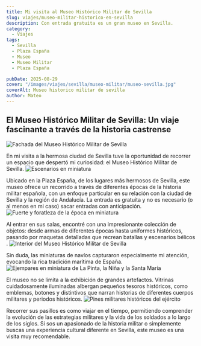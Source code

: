 ```yaml
---
title: Mi visita al Museo Histórico Militar de Sevilla
slug: viajes/museo-militar-historico-en-sevilla
description: Con entrada gratuita es un gran museo en Sevilla.
category:
  - Viajes
tags:
  - Sevilla 
  - Plaza España
  - Museo
  - Museo Militar
  - Plaza España

pubDate: 2025-08-29
cover: "/images/viajes/sevilla/museo-militar/museo-sevilla.jpg"
coverAlt: Museo historico militar de sevilla
author: Mateo 
---
```


## El Museo Histórico Militar de Sevilla: Un viaje fascinante a través de la historia castrense

<img src="/images/viajes/sevilla/museo-militar/8.jpg" alt="Fachada del Museo Histórico Militar de Sevilla">

En mi visita a la hermosa ciudad de Sevilla tuve la oportunidad de recorrer un espacio que despertó mi curiosidad: el Museo Histórico Militar de Sevilla.
<img src="/images/viajes/sevilla/museo-militar/1.jpg" alt="Escenarios en miniatura">

Ubicado en la Plaza España, de los lugares más hermosos de Sevilla, este museo ofrece un recorrido a través de diferentes épocas de la historia militar española, con un enfoque particular en su relación con la ciudad de Sevilla y la región de Andalucía. La entrada es gratuita y no es necesario (o al menos en mi caso) sacar entradas con anticipación.
<img src="/images/viajes/sevilla/museo-militar/10.jpg" alt="Fuerte y foratleza de la época en miniatura">

Al entrar en sus salas, encontré con una impresionante colección de objetos: desde armas de diferentes épocas hasta uniformes históricos, pasando por maquetas detalladas que recrean batallas y escenarios bélicos . 
<img src="/images/viajes/sevilla/museo-militar/2.jpg" alt="Interior del Museo Histórico Militar de Sevilla">


Sin duda, las miniaturas de navíos capturaron especialmente mi atención, evocando la rica tradición marítima de España.
<img src="/images/viajes/sevilla/museo-militar/4.jpg" alt="Ejempares en miniatura de La Pinta, la Niña y la Santa María">

El museo no se limita a la exhibición de grandes artefactos. Vitrinas cuidadosamente iluminadas albergan pequeños tesoros históricos, como emblemas, botones y distintivos que narran historias de diferentes cuerpos militares y periodos históricos.
<img src="/images/viajes/sevilla/museo-militar/3.jpg" alt="Pines militares históricos del ejército">

Recorrer sus pasillos es como viajar en el tiempo, permitiendo comprender la evolución de las estrategias militares y la vida de los soldados a lo largo de los siglos. Si sos un apasionado de la historia militar o simplemente buscas una experiencia cultural diferente en Sevilla, este museo es una visita muy recomendable.
